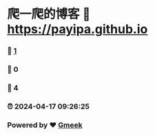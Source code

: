 # 爬一爬的博客 :link: https://payipa.github.io 
### :page_facing_up: [1](https://payipa.github.io/tag.html) 
### :speech_balloon: 0 
### :hibiscus: 4 
### :alarm_clock: 2024-04-17 09:26:25 
### Powered by :heart: [Gmeek](https://github.com/Meekdai/Gmeek)
